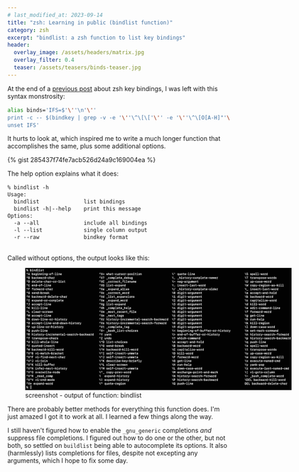 ```yaml
---
# last_modified_at: 2023-09-14
title: "zsh: Learning in public (bindlist function)"
category: zsh
excerpt: "bindlist: a zsh function to list key bindings"
header:
  overlay_image: /assets/headers/matrix.jpg
  overlay_filter: 0.4
  teaser: /assets/teasers/binds-teaser.jpg
---
```


At the end of a [previous post](/zsh/binds/) about zsh key bindings, I was left with this syntax monstrosity:

```zsh
alias binds='IFS=$'\''\n'\''
print -c -- $(bindkey | grep -v -e '\''\^\[\['\'' -e '\''\^\[O[A-H]"'\'' | sed -e '\''s/^"//g'\'' -e '\''s/" / /g'\'' -e '\''s/\^\[/⌥/g'\'')
unset IFS'
```

It hurts to look at, which inspired me to write a much longer function that accomplishes the same, plus some additional options.

{% gist 285437f74fe7acb526d24a9c169004ea %}
<br>

The help option explains what it does:

```
% bindlist -h
Usage:
  bindlist              list bindings
  bindlist -h|--help    print this message
Options:
  -a --all              include all bindings
  -l --list             single column output
  -r --raw              bindkey format
```
<br>
Called without options, the output looks like this:

<figure style="width: 600px" class="align-center">
  <a href="/assets/ss/bindlist.jpg" title="screenshot - output of function: bindlist" alt="screenshot - output of function: bindlist">
  <img src="/assets/ss/bindlist.jpg" alt="screenshot -  output of function: bindlist"></a>
  <figcaption>screenshot -  output of function: bindlist</figcaption>
</figure>

There are probably better methods for everything this function does. I'm just amazed I got it to work at all. I learned a few things along the way.

I still haven't figured how to enable the `_gnu_generic` completions *and* suppress file completions. I figured out how to do one or the other, but not both, so settled on `buildlist` being able to autocomplete its options. It also (harmlessly) lists completions for files, despite not excepting any arguments, which I hope to fix some day.

